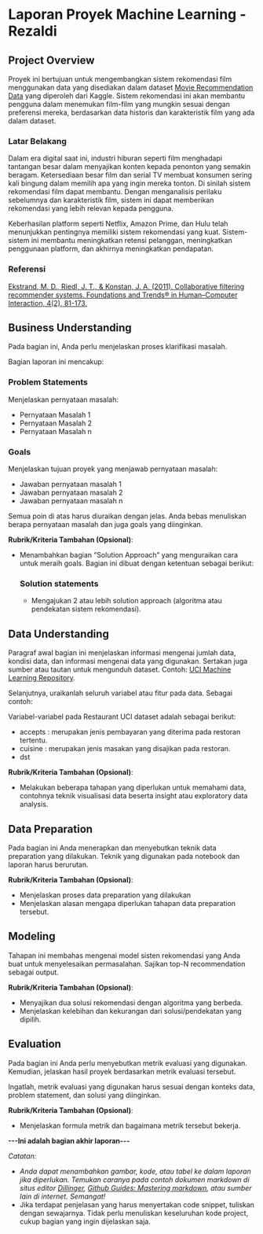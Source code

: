 # Laporan Proyek Machine Learning - Rezaldi

## Project Overview

Proyek ini bertujuan untuk mengembangkan sistem rekomendasi film menggunakan data yang disediakan dalam dataset [Movie Recommendation Data](https://www.kaggle.com/datasets/rohan4050/movie-recommendation-data?select=movies_metadata.csv) yang diperoleh dari Kaggle. Sistem rekomendasi ini akan membantu pengguna dalam menemukan film-film yang mungkin sesuai dengan preferensi mereka, berdasarkan data historis dan karakteristik film yang ada dalam dataset.

### Latar Belakang

Dalam era digital saat ini, industri hiburan seperti film menghadapi tantangan besar dalam menyajikan konten kepada penonton yang semakin beragam. Ketersediaan besar film dan serial TV membuat konsumen sering kali bingung dalam memilih apa yang ingin mereka tonton. Di sinilah sistem rekomendasi film dapat membantu. Dengan menganalisis perilaku sebelumnya dan karakteristik film, sistem ini dapat memberikan rekomendasi yang lebih relevan kepada pengguna.

Keberhasilan platform seperti Netflix, Amazon Prime, dan Hulu telah menunjukkan pentingnya memiliki sistem rekomendasi yang kuat. Sistem-sistem ini membantu meningkatkan retensi pelanggan, meningkatkan penggunaan platform, dan akhirnya meningkatkan pendapatan.

### Referensi

[Ekstrand, M. D., Riedl, J. T., & Konstan, J. A. (2011). Collaborative filtering recommender systems. Foundations and Trends® in Human–Computer Interaction, 4(2), 81-173.](https://dl.acm.org/doi/10.1561/1100000009)

## Business Understanding

Pada bagian ini, Anda perlu menjelaskan proses klarifikasi masalah.

Bagian laporan ini mencakup:

### Problem Statements

Menjelaskan pernyataan masalah:
- Pernyataan Masalah 1
- Pernyataan Masalah 2
- Pernyataan Masalah n

### Goals

Menjelaskan tujuan proyek yang menjawab pernyataan masalah:
- Jawaban pernyataan masalah 1
- Jawaban pernyataan masalah 2
- Jawaban pernyataan masalah n

Semua poin di atas harus diuraikan dengan jelas. Anda bebas menuliskan berapa pernyataan masalah dan juga goals yang diinginkan.

**Rubrik/Kriteria Tambahan (Opsional)**:
- Menambahkan bagian “Solution Approach” yang menguraikan cara untuk meraih goals. Bagian ini dibuat dengan ketentuan sebagai berikut: 

    ### Solution statements
    - Mengajukan 2 atau lebih solution approach (algoritma atau pendekatan sistem rekomendasi).

## Data Understanding
Paragraf awal bagian ini menjelaskan informasi mengenai jumlah data, kondisi data, dan informasi mengenai data yang digunakan. Sertakan juga sumber atau tautan untuk mengunduh dataset. Contoh: [UCI Machine Learning Repository](https://archive.ics.uci.edu/ml/datasets/Restaurant+%26+consumer+data).

Selanjutnya, uraikanlah seluruh variabel atau fitur pada data. Sebagai contoh:  

Variabel-variabel pada Restaurant UCI dataset adalah sebagai berikut:
- accepts : merupakan jenis pembayaran yang diterima pada restoran tertentu.
- cuisine : merupakan jenis masakan yang disajikan pada restoran.
- dst

**Rubrik/Kriteria Tambahan (Opsional)**:
- Melakukan beberapa tahapan yang diperlukan untuk memahami data, contohnya teknik visualisasi data beserta insight atau exploratory data analysis.

## Data Preparation
Pada bagian ini Anda menerapkan dan menyebutkan teknik data preparation yang dilakukan. Teknik yang digunakan pada notebook dan laporan harus berurutan.

**Rubrik/Kriteria Tambahan (Opsional)**: 
- Menjelaskan proses data preparation yang dilakukan
- Menjelaskan alasan mengapa diperlukan tahapan data preparation tersebut.

## Modeling
Tahapan ini membahas mengenai model sisten rekomendasi yang Anda buat untuk menyelesaikan permasalahan. Sajikan top-N recommendation sebagai output.

**Rubrik/Kriteria Tambahan (Opsional)**: 
- Menyajikan dua solusi rekomendasi dengan algoritma yang berbeda.
- Menjelaskan kelebihan dan kekurangan dari solusi/pendekatan yang dipilih.

## Evaluation
Pada bagian ini Anda perlu menyebutkan metrik evaluasi yang digunakan. Kemudian, jelaskan hasil proyek berdasarkan metrik evaluasi tersebut.

Ingatlah, metrik evaluasi yang digunakan harus sesuai dengan konteks data, problem statement, dan solusi yang diinginkan.

**Rubrik/Kriteria Tambahan (Opsional)**: 
- Menjelaskan formula metrik dan bagaimana metrik tersebut bekerja.

**---Ini adalah bagian akhir laporan---**

_Catatan:_
- _Anda dapat menambahkan gambar, kode, atau tabel ke dalam laporan jika diperlukan. Temukan caranya pada contoh dokumen markdown di situs editor [Dillinger](https://dillinger.io/), [Github Guides: Mastering markdown](https://guides.github.com/features/mastering-markdown/), atau sumber lain di internet. Semangat!_
- Jika terdapat penjelasan yang harus menyertakan code snippet, tuliskan dengan sewajarnya. Tidak perlu menuliskan keseluruhan kode project, cukup bagian yang ingin dijelaskan saja.
